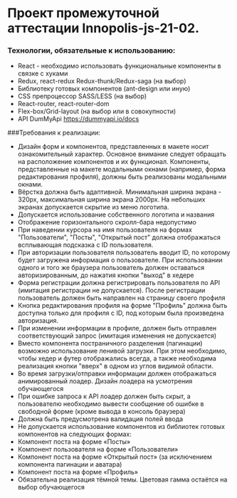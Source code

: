 Проект промежуточной аттестации Innopolis-js-21-02.
===

### Технологии, обязательные к использованию:
* React - необходимо использовать функциональные компоненты в связке с хуками
* Redux, react-redux
Redux-thunk/Redux-saga (на выбор)
* Библиотеку готовых компонентов (ant-design или иную)
* CSS препроцессор SASS/LESS (на выбор)
* React-router, react-router-dom
* Flex-box/Grid-layout (на выбор или в совокупности)
* API DumMyApi https://dummyapi.io/docs

###Требования к реализации:
* Дизайн форм и компонентов, представленных в макете носит ознакомительный характер. Основное внимание следует обращать на расположение компонентов и их функционал. Компоненты, представленные на макете модальными окнами (например, форма редактирования профиля), должны быть реализованы модальными окнами.
* Вёрстка должна быть адаптивной. Минимальная ширина экрана - 320px, максимальная ширина экрана 2000px.
На небольших экранах допускается скрытие из меню логотипа.
* Допускается использование собственного логотипа и названия
* Отображение горизонтального скролл-бара недопустимо
* При наведении курсора на имя пользователя на формах "Пользователи", "Посты", "Открытый пост" должна отображаться всплывающая подсказка с ID пользователя.
* При авторизации пользователя пользователь вводит ID, по которому будет загружена информация о пользователе. При использовании одного и того же браузера пользователь должен оставаться авторизированным, до нажатия кнопки "выход" в хедере
* Форма регистрации должна регистрировать пользователя по API (имитация регистрации не допускается). После регистрации пользователь должен быть направлен на страницу своего профиля
* Кнопка редактирования профиля на форме "Профиль" должна быть доступна только для профиля с ID, под которым была произведена авторизация.
* При изменении информации в профиле, должен быть отправлен соответствующий запрос (имитация изменения не допускается)
* Вместо компонента постраничного разделения (пагинации) возможно использование ленивой загрузки. При этом необходимо, чтобы хедер и футер отображались всегда, а также необходима реализация кнопки "вверх" в одном из углов видимой области.
* Во время загрузки/отправки информации должен отображаться анимированный лоадер. Дизайн лоадера на усмотрения обучающегося
* При ошибке запроса к API лоадер должен быть скрыт, а пользователю необходимо вывести сообщение об ошибке в свободной форме (кроме вывода в консоль браузера)
* Должна быть предусмотрена валидация полей ввода
* Не допускается использование компонентов из библиотек готовых компонентов на следующих формах:
* Компонент поста на форме «Посты»
* Компонент пользователя на форме «Пользователи»
* Компонент поста на форме «Открытый пост» (за исключением компонента пагинации и аватара)
* Компонент поста на форме «Профиль»
* Обязательна реализация тёмной темы. Цветовая гамма остаётся на выбор обучающегося
